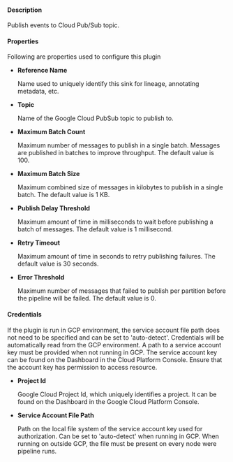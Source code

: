 
#### **Description**

Publish events to Cloud Pub/Sub topic.

#### **Properties**

Following are properties used to configure this plugin

* **Reference Name**

  Name used to uniquely identify this sink for lineage, annotating metadata, etc.

* **Topic**

  Name of the Google Cloud PubSub topic to publish to.

* **Maximum Batch Count**

  Maximum number of messages to publish in a single batch.
Messages are published in batches to improve throughput. The default value is 100.

* **Maximum Batch Size**

  Maximum combined size of messages in kilobytes to publish in a single batch.
The default value is 1 KB.

* **Publish Delay Threshold**

  Maximum amount of time in milliseconds to wait before publishing a batch of messages.
The default value is 1 millisecond.

* **Retry Timeout**

  Maximum amount of time in seconds to retry publishing failures. The default value is 30 seconds.

* **Error Threshold**

  Maximum number of messages that failed to publish per partition before
the pipeline will be failed. The default value is 0.

#### **Credentials**

If the plugin is run in GCP environment, the service account file path does not need to be
specified and can be set to 'auto-detect'. Credentials will be automatically read from the GCP environment.
A path to a service account key must be provided when not running in GCP. The service account
key can be found on the Dashboard in the Cloud Platform Console. Ensure that the account key has permission
to access resource.

* **Project Id**

  Google Cloud Project Id, which uniquely identifies a project.
It can be found on the Dashboard in the Google Cloud Platform Console.

* **Service Account File Path**

  Path on the local file system of the service account key used for
authorization. Can be set to 'auto-detect' when running in GCP. When running on outside GCP,
the file must be present on every node were pipeline runs.
